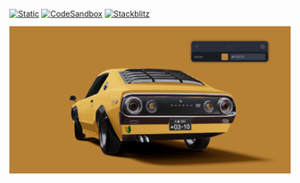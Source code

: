 [![Static](https://img.shields.io/badge/demo-%23646CFF.svg?logo=html5&logoColor=white)](https://pmndrs.github.io/examples/stage-presets-gltfjsx)
[![CodeSandbox](https://img.shields.io/badge/codesandbox-040404?logo=codesandbox&logoColor=DBDBDB)](https://codesandbox.io/s/github/pmndrs/examples/tree/main/demos/stage-presets-gltfjsx)
[![Stackblitz](https://img.shields.io/badge/stackblitz-fff?logo=Stackblitz&logoColor=1389FD)](https://stackblitz.com/github/pmndrs/examples/tree/main/demos/stage-presets-gltfjsx)

![](thumbnail.png)
